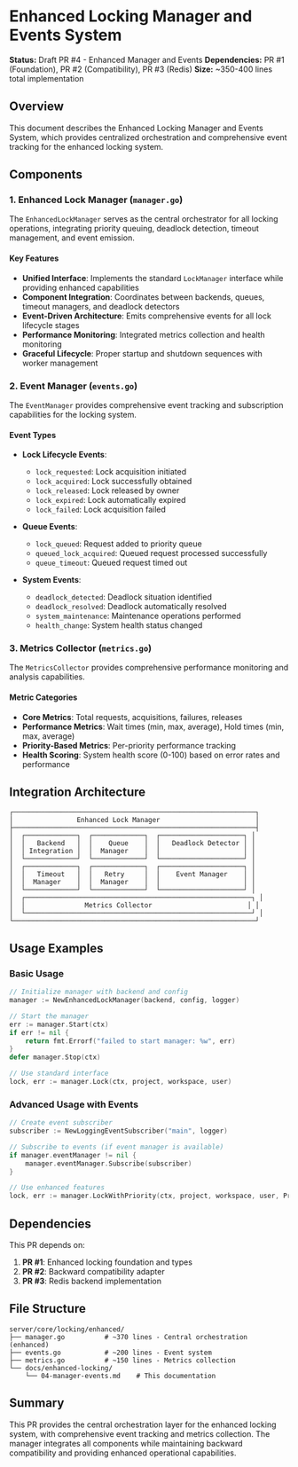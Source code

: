 # Enhanced Locking Manager and Events System

**Status:** Draft PR #4 - Enhanced Manager and Events
**Dependencies:** PR #1 (Foundation), PR #2 (Compatibility), PR #3 (Redis)
**Size:** ~350-400 lines total implementation

## Overview

This document describes the Enhanced Locking Manager and Events System, which provides centralized orchestration and comprehensive event tracking for the enhanced locking system.

## Components

### 1. Enhanced Lock Manager (`manager.go`)

The `EnhancedLockManager` serves as the central orchestrator for all locking operations, integrating priority queuing, deadlock detection, timeout management, and event emission.

#### Key Features

- **Unified Interface**: Implements the standard `LockManager` interface while providing enhanced capabilities
- **Component Integration**: Coordinates between backends, queues, timeout managers, and deadlock detectors
- **Event-Driven Architecture**: Emits comprehensive events for all lock lifecycle stages
- **Performance Monitoring**: Integrated metrics collection and health monitoring
- **Graceful Lifecycle**: Proper startup and shutdown sequences with worker management

### 2. Event Manager (`events.go`)

The `EventManager` provides comprehensive event tracking and subscription capabilities for the locking system.

#### Event Types

- **Lock Lifecycle Events**:
  - `lock_requested`: Lock acquisition initiated
  - `lock_acquired`: Lock successfully obtained
  - `lock_released`: Lock released by owner
  - `lock_expired`: Lock automatically expired
  - `lock_failed`: Lock acquisition failed

- **Queue Events**:
  - `lock_queued`: Request added to priority queue
  - `queued_lock_acquired`: Queued request processed successfully
  - `queue_timeout`: Queued request timed out

- **System Events**:
  - `deadlock_detected`: Deadlock situation identified
  - `deadlock_resolved`: Deadlock automatically resolved
  - `system_maintenance`: Maintenance operations performed
  - `health_change`: System health status changed

### 3. Metrics Collector (`metrics.go`)

The `MetricsCollector` provides comprehensive performance monitoring and analysis capabilities.

#### Metric Categories

- **Core Metrics**: Total requests, acquisitions, failures, releases
- **Performance Metrics**: Wait times (min, max, average), Hold times (min, max, average)
- **Priority-Based Metrics**: Per-priority performance tracking
- **Health Scoring**: System health score (0-100) based on error rates and performance

## Integration Architecture

```
┌─────────────────────────────────────────────────────────────┐
│                Enhanced Lock Manager                        │
├─────────────────────────────────────────────────────────────┤
│  ┌─────────────┐  ┌─────────────┐  ┌─────────────────────┐ │
│  │   Backend   │  │    Queue    │  │   Deadlock Detector │ │
│  │ Integration │  │  Manager    │  │                     │ │
│  └─────────────┘  └─────────────┘  └─────────────────────┘ │
│  ┌─────────────┐  ┌─────────────┐  ┌─────────────────────┐ │
│  │   Timeout   │  │   Retry     │  │    Event Manager    │ │
│  │  Manager    │  │  Manager    │  │                     │ │
│  └─────────────┘  └─────────────┘  └─────────────────────┘ │
│  ┌─────────────────────────────────────────────────────────┐ │
│  │               Metrics Collector                        │ │
│  └─────────────────────────────────────────────────────────┘ │
└─────────────────────────────────────────────────────────────┘
```

## Usage Examples

### Basic Usage

```go
// Initialize manager with backend and config
manager := NewEnhancedLockManager(backend, config, logger)

// Start the manager
err := manager.Start(ctx)
if err != nil {
    return fmt.Errorf("failed to start manager: %w", err)
}
defer manager.Stop(ctx)

// Use standard interface
lock, err := manager.Lock(ctx, project, workspace, user)
```

### Advanced Usage with Events

```go
// Create event subscriber
subscriber := NewLoggingEventSubscriber("main", logger)

// Subscribe to events (if event manager is available)
if manager.eventManager != nil {
    manager.eventManager.Subscribe(subscriber)
}

// Use enhanced features
lock, err := manager.LockWithPriority(ctx, project, workspace, user, PriorityHigh)
```

## Dependencies

This PR depends on:

1. **PR #1**: Enhanced locking foundation and types
2. **PR #2**: Backward compatibility adapter
3. **PR #3**: Redis backend implementation

## File Structure

```
server/core/locking/enhanced/
├── manager.go          # ~370 lines - Central orchestration (enhanced)
├── events.go           # ~200 lines - Event system
├── metrics.go          # ~150 lines - Metrics collection
└── docs/enhanced-locking/
    └── 04-manager-events.md    # This documentation
```

## Summary

This PR provides the central orchestration layer for the enhanced locking system, with comprehensive event tracking and metrics collection. The manager integrates all components while maintaining backward compatibility and providing enhanced operational capabilities.